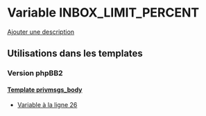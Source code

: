 # Variable INBOX_LIMIT_PERCENT
[Ajouter une description](https://fa-tvars.appspot.com/var/INBOX_LIMIT_PERCENT)

## Utilisations dans les templates

### Version phpBB2

#### [Template privmsgs_body](subsilver/privmsgs_body.md)
* [Variable &agrave; la ligne 26](../subsilver/privmsgs_body.tpl#L26)